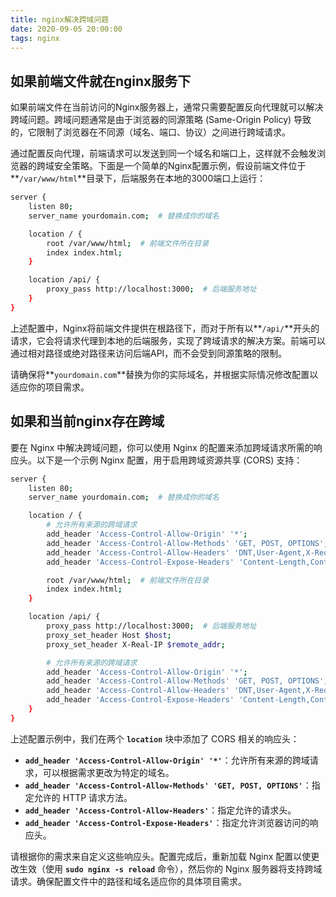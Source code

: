 ```yaml
---
title: nginx解决跨域问题
date: 2020-09-05 20:00:00
tags: nginx
---
```


## 如果前端文件就在nginx服务下

如果前端文件在当前访问的Nginx服务器上，通常只需要配置反向代理就可以解决跨域问题。跨域问题通常是由于浏览器的同源策略 (Same-Origin Policy) 导致的，它限制了浏览器在不同源（域名、端口、协议）之间进行跨域请求。

通过配置反向代理，前端请求可以发送到同一个域名和端口上，这样就不会触发浏览器的跨域安全策略。下面是一个简单的Nginx配置示例，假设前端文件位于**`/var/www/html`**目录下，后端服务在本地的3000端口上运行：

```bash
server {
    listen 80;
    server_name yourdomain.com;  # 替换成你的域名

    location / {
        root /var/www/html;  # 前端文件所在目录
        index index.html;
    }

    location /api/ {
        proxy_pass http://localhost:3000;  # 后端服务地址
    }
}

```

上述配置中，Nginx将前端文件提供在根路径下，而对于所有以**`/api/`**开头的请求，它会将请求代理到本地的后端服务，实现了跨域请求的解决方案。前端可以通过相对路径或绝对路径来访问后端API，而不会受到同源策略的限制。

请确保将**`yourdomain.com`**替换为你的实际域名，并根据实际情况修改配置以适应你的项目需求。

## 如果和当前nginx存在跨域

要在 Nginx 中解决跨域问题，你可以使用 Nginx 的配置来添加跨域请求所需的响应头。以下是一个示例 Nginx 配置，用于启用跨域资源共享 (CORS) 支持：

```bash
server {
    listen 80;
    server_name yourdomain.com;  # 替换成你的域名

    location / {
        # 允许所有来源的跨域请求
        add_header 'Access-Control-Allow-Origin' '*';
        add_header 'Access-Control-Allow-Methods' 'GET, POST, OPTIONS';
        add_header 'Access-Control-Allow-Headers' 'DNT,User-Agent,X-Requested-With,If-Modified-Since,Cache-Control,Content-Type,Range';
        add_header 'Access-Control-Expose-Headers' 'Content-Length,Content-Range';

        root /var/www/html;  # 前端文件所在目录
        index index.html;
    }

    location /api/ {
        proxy_pass http://localhost:3000;  # 后端服务地址
        proxy_set_header Host $host;
        proxy_set_header X-Real-IP $remote_addr;

        # 允许所有来源的跨域请求
        add_header 'Access-Control-Allow-Origin' '*';
        add_header 'Access-Control-Allow-Methods' 'GET, POST, OPTIONS';
        add_header 'Access-Control-Allow-Headers' 'DNT,User-Agent,X-Requested-With,If-Modified-Since,Cache-Control,Content-Type,Range';
        add_header 'Access-Control-Expose-Headers' 'Content-Length,Content-Range';
    }
}

```

上述配置示例中，我们在两个 **`location`** 块中添加了 CORS 相关的响应头：

- **`add_header 'Access-Control-Allow-Origin' '*'`**：允许所有来源的跨域请求，可以根据需求更改为特定的域名。
- **`add_header 'Access-Control-Allow-Methods' 'GET, POST, OPTIONS'`**：指定允许的 HTTP 请求方法。
- **`add_header 'Access-Control-Allow-Headers'`**：指定允许的请求头。
- **`add_header 'Access-Control-Expose-Headers'`**：指定允许浏览器访问的响应头。

请根据你的需求来自定义这些响应头。配置完成后，重新加载 Nginx 配置以使更改生效（使用 **`sudo nginx -s reload`** 命令），然后你的 Nginx 服务器将支持跨域请求。确保配置文件中的路径和域名适应你的具体项目需求。